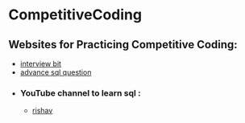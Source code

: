 # CompetitiveCoding

## Websites for Practicing Competitive Coding:

- [interview bit](https://www.interviewbit.com/sql-interview-questions/)
- [advance sql question](https://www.w3resource.com/sql-exercises/sql-joins-exercises.php)

* ### YouTube channel to learn sql :
    - [rishav](https://youtu.be/On9eSN3F8w0?si=S_4MqCBSaOgZa-FH)


 
   
